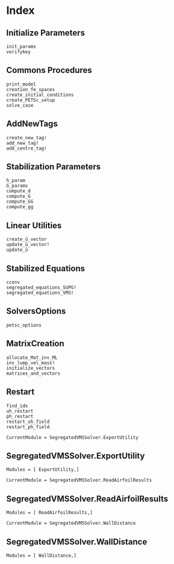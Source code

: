 # Index

## Initialize Parameters
```@docs
init_params
verifykey
```

## Commons Procedures
```@docs
print_model
creation_fe_spaces
create_initial_conditions
create_PETSc_setup
solve_case
```

## AddNewTags
```@docs
create_new_tag!
add_new_tag!
add_centre_tag!
```

## Stabilization Parameters
```@docs
h_param
G_params
compute_d
compute_G
compute_GG
compute_gg
```

## Linear Utilities
```@docs
create_ũ_vector
update_ũ_vector!
update_ũ
```


## Stabilized Equations
```@docs
cconv
segregated_equations_SUPG!
segregated_equations_VMS!
```

## SolversOptions
```@docs
petsc_options
```

## MatrixCreation
```@docs
allocate_Mat_inv_ML
inv_lump_vel_mass!
initialize_vectors
matrices_and_vectors 
```

## Restart
```@docs
find_idx
uh_restart
ph_restart
restart_uh_field
restart_ph_field
```


```@meta
CurrentModule = SegregatedVMSSolver.ExportUtility
```
## SegregatedVMSSolver.ExportUtility

```@autodocs
Modules = [ ExportUtility,]
```



```@meta
CurrentModule = SegregatedVMSSolver.ReadAirfoilResults
```
## SegregatedVMSSolver.ReadAirfoilResults

```@autodocs
Modules = [ ReadAirfoilResults,]
```


```@meta
CurrentModule = SegregatedVMSSolver.WallDistance
```
## SegregatedVMSSolver.WallDistance

```@autodocs
Modules = [ WallDistance,]
```